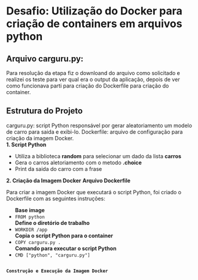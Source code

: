 # Desafio: Utilização do Docker para criação de containers em arquivos python
## Arquivo carguru.py:
<p>Para resolução da etapa fiz o downloand do arquivo como solicitado e realizei os teste para ver qual era o output da aplicação, depois
de ver como funcionava parti para criação do Dockerfile para criação do container.</p>
<h2>Estrutura do Projeto</h2>
carguru.py: script Python responsável por gerar aleatoriamento um modelo de carro para saida e exibi-lo.
Dockerfile: arquivo de configuração para criação da imagem Docker. <br>
<strong>1. Script Python</strong>
<ul>
  <li>Utiliza a biblioteca <strong>random</strong> para selecionar um dado da lista <strong>carros</strong></li>
  <li>Gera o carros aletoriamento com o metodo <strong>.choice</strong></li>
  <li>Print da saida do carro com a frase</li>
</ul>
<strong>2. Criação da Imagem Docker</strong>
<strong>Arquivo Dockerfile</strong>
<p>Para criar a imagem Docker que executará o script Python, foi criado o Dockerfile com as seguintes instruções:</p>
<ul>
<strong>Base image</strong>
<li><code>FROM python</code></li>
<strong>Define o diretório de trabalho</strong>
<li><code>WORKDIR /app</code></li>
<strong>Copia o script Python para o container</strong>
<li><code>COPY carguru.py . </code></li>
<strong>Comando para executar o script Python</strong>
<li><code>CMD ["python", "carguru.py"] </code</li>
</ul>
<strong>Construção e Execução da Imagem Docker</strong>


